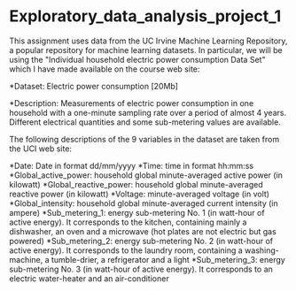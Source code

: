 # Exploratory_data_analysis_project_1

This assignment uses data from the UC Irvine Machine Learning Repository, a popular repository for machine learning datasets. In particular, we will be using the "Individual household electric power consumption Data Set" which I have made available on the course web site:

*Dataset: Electric power consumption [20Mb]

*Description: Measurements of electric power consumption in one household with a one-minute sampling rate over a period of almost 4 years. Different electrical quantities and some sub-metering values are available.

The following descriptions of the 9 variables in the dataset are taken from the UCI web site:

*Date: Date in format dd/mm/yyyy
*Time: time in format hh:mm:ss
*Global_active_power: household global minute-averaged active power (in kilowatt)
*Global_reactive_power: household global minute-averaged reactive power (in kilowatt)
*Voltage: minute-averaged voltage (in volt)
*Global_intensity: household global minute-averaged current intensity (in ampere)
*Sub_metering_1: energy sub-metering No. 1 (in watt-hour of active energy). It corresponds to the kitchen, containing mainly a dishwasher, an oven and a microwave (hot plates are not electric but gas powered)
*Sub_metering_2: energy sub-metering No. 2 (in watt-hour of active energy). It corresponds to the laundry room, containing a washing-machine, a tumble-drier, a refrigerator and a light
*Sub_metering_3: energy sub-metering No. 3 (in watt-hour of active energy). It corresponds to an electric water-heater and an air-conditioner
